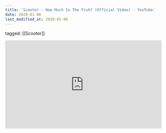 ```yaml
---
title: 'Scooter - How Much Is The Fish? (Official Video) - YouTube'
date: 2020-01-06
last_modified_at: 2020-01-06
---
```

tagged: [[Scooter]]
<iframe allow="accelerometer; autoplay; clipboard-write; encrypted-media; gyroscope; picture-in-picture" allowfullscreen="" frameborder="0" height="281" id="youtube_iframe" src="https://www.youtube.com/embed/cbB3iGRHtqA?feature=oembed&amp;enablejsapi=1&amp;origin=https://safe.txmblr.com&amp;wmode=opaque" width="500"></iframe>